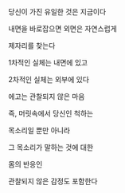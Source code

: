 당신이 가진 유일한 것은 지금이다

내면을 바로잡으면 외면은 자연스럽게

제자리를 찾는다

1차적인 실체는 내면에 있고

2차적인 실체는 외부에 있다

에고는 관찰되지 않은 마음

즉, 머릿속에서 당신인 척하는

목소리일 뿐만 아니라

그 목소리가 말하는 것에 대한

몸의 반응인

관찰되지 않은 감정도 포함한다

